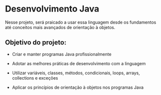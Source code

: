 
# Desenvolvimento Java
Nesse projeto, será praicado a usar essa linguagem desde os fundamentos até conceitos mais avançados de orientação à objetos.

## Objetivo do projeto:

- Criar e manter programas Java profissionalmente

- Adotar as melhores práticas de desenvolvimento com a linguagem

- Utilizar variáveis, classes, métodos, condicionais, loops, arrays, collections e exceções

- Aplicar os princípios de orientação à objetos nos programas Java
## 